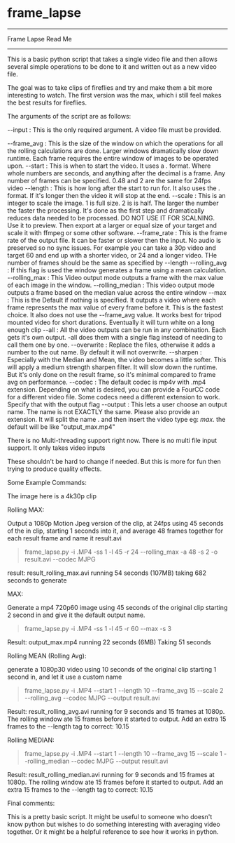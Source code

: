 # frame_lapse
*******************************************************************************
Frame Lapse Read Me
*******************************************************************************

This is a basic python script that takes a single video file and then allows 
several simple operations to be done to it and written out as a new video file.

The goal was to take clips of fireflies and try and make them a bit more
interesting to watch. The first version was the max, which i still feel makes
the best results for fireflies.

The arguments of the script are as follows:


--input             :   This is the only required argument. 
                        A video file must be provided. 
                    
--frame_avg         :   This is the size of the window on which the operations
                        for all the rolling calculations are done. Larger windows
                        dramatically slow down runtime. Each frame requires the
                        entire window of images to be operated upon.
--start             :   This is when to start the video. It uses a <Second>.<Frame>
                        format. Where whole numbers are seconds, and anything after
                        the decimal is a frame. Any number of frames can be 
                        specified. 0.48 and 2 are the same for 24fps video
--length            :   This is how long after the start to run for. It also uses the
                        <Second>.<Frame> format. If it's longer then the video it
                        will stop at the end.
--scale             :   This is an integer to scale the image. 1 is full size. 2 is
                        is half. The larger the number the faster the processing.
                        It's done as the first step and dramatically reduces data
                        needed to be processed.
                        DO NOT USE IT FOR SCALNING. Use it to preview. Then export
                        at a larger or equal size of your target and scale it with
                        ffmpeg or some other software.
--frame_rate        :   This is the frame rate of the output file. It can be faster
                        or slower then the input. No audio is preserved so no
                        sync issues. For example you can take a 30p video and 
                        target 60 and end up with a shorter video, or 24 and
                        a longer video. THe number of frames should be the same
                        as specified by --length
--rolling_avg       :   If this flag is used the window generates a frame using a 
                        mean calculation.
--rolling_max       :   This Video output mode outputs a frame with the max value
                        of each image in the window.
--rolling_median    :   This video output mode outputs a frame based on the median
                        value across the entire window
--max               :   This is the Default if nothing is specified. It outputs
                        a video where each frame represents the max value of every
                        frame before it. This is the fastest choice. It also does
                        not use the --frame_avg value. It works best for tripod
                        mounted video for short durations. Eventually it will turn
                        white on a long enough clip
--all               :   All the video outputs can be run in any combination. Each
                        gets it's own output. -all does them with a single flag
                        instead of needing to call them one by one.
--overwrite         :   Replace the files, otherwise it adds a number to the out
                        name. By default it will not overwrite.
--sharpen           :   Especially with the Median and Mean, the video becomes
                        a little softer. This will apply a medium strength sharpen
                        filter. It will slow down the runtime. But it's only done
                        on the result frame, so it's minimal compared to 
                        frame avg on performance.
--codec             :   The default codec is mp4v with .mp4 extension. Depending
                        on what is desired, you can provide a FourCC code for
                        a different video file. Some codecs need a different 
                        extension to work. Specify that with the output flag
--output            :   This lets a user choose an output name. The name is
                        not EXACTLY the same. Please also provide an extension.
                        It will split the name <name>.<ext> and then insert the
                        video type eg: <name>_max_<num>.<ext> 
                        the default will be like "output_max.mp4"
                        
There is no Multi-threading support right now. There is no multi file input support.
It only takes video inputs

These shouldn't be hard to change if needed. But this is more for fun then trying to
produce quality effects.

Some Example Commands:

The image here is a 4k30p clip



Rolling MAX:

Output a 1080p Motion Jpeg version of the clip, at 24fps using 45 seconds of the in clip, starting 1 seconds
into it, and average 48 frames together for each result frame and name it result.avi

>frame_lapse.py -i <filename>.MP4 -ss 1 -l 45 -r 24 --rolling_max  -a 48 -s 2 -o result.avi --codec MJPG

result: result_rolling_max.avi running 54 seconds (107MB) taking 682 seconds to generate




MAX:

Generate a mp4 720p60 image using 45 seconds of the original clip starting 2 second in and give it the 
default output name.


> frame_lapse.py -i <filename>.MP4 -ss 1 -l 45 -r 60 --max -s 3

Result: output_max.mp4 running 22 seconds (6MB) Taking 51 seconds



Rolling MEAN (Rolling Avg):

generate a 1080p30 video using 10 seconds of the original clip starting 1 second in, and let it use a custom name

>frame_lapse.py -i <filename>.MP4 --start 1 --length 10 --frame_avg 15 --scale 2 --rolling_avg --codec MJPG --output result.avi

Result: result_rolling_avg.avi running for 9 seconds and 15 frames at 1080p. The rolling window ate 15 frames before it started to output. Add an extra 15 frames to the --length tag to correct: 10.15



Rolling MEDIAN:

>frame_lapse.py -i <filename>.MP4 --start 1 --length 10 --frame_avg 15 --scale 1 --rolling_median --codec MJPG --output result.avi

Result: result_rolling_median.avi running for 9 seconds and 15 frames at 1080p. The rolling window ate 15 frames before it started to output. Add an extra 15 frames to the --length tag to correct: 10.15

Final comments:

This is a pretty basic script. It might be useful to someone who doesn't know python but wishes to do something interesting with averaging video together. Or it might be a helpful reference to see how it works in python.
